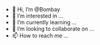 - 👋 Hi, I’m @Bombay
- 👀 I’m interested in ...
- 🌱 I’m currently learning ...
- 💞️ I’m looking to collaborate on ...
- 📫 How to reach me ...

<!---
Bombay/Bombay is a ✨ special ✨ repository because its `README.md` (this file) appears on your GitHub profile.
You can click the Preview link to take a look at your changes.
--->
